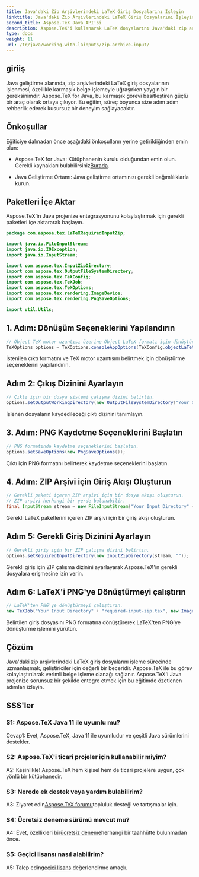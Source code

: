 ```yaml
---
title: Java'daki Zip Arşivlerindeki LaTeX Giriş Dosyalarını İşleyin
linktitle: Java'daki Zip Arşivlerindeki LaTeX Giriş Dosyalarını İşleyin
second_title: Aspose.TeX Java API'si
description: Aspose.TeX'i kullanarak LaTeX dosyalarını Java'daki zip arşivlerinden işlemek için kusursuz bir kılavuzu keşfedin. Belge işleme yeteneklerinizi zahmetsizce artırın.
type: docs
weight: 11
url: /tr/java/working-with-lainputs/zip-archive-input/
---
```

## giriiş

Java geliştirme alanında, zip arşivlerindeki LaTeX giriş dosyalarının işlenmesi, özellikle karmaşık belge işlemeyle uğraşırken yaygın bir gereksinimdir. Aspose.TeX for Java, bu karmaşık görevi basitleştiren güçlü bir araç olarak ortaya çıkıyor. Bu eğitim, süreç boyunca size adım adım rehberlik ederek kusursuz bir deneyim sağlayacaktır.

## Önkoşullar

Eğiticiye dalmadan önce aşağıdaki önkoşulların yerine getirildiğinden emin olun:

-  Aspose.TeX for Java: Kütüphanenin kurulu olduğundan emin olun. Gerekli kaynakları bulabilirsiniz[Burada](https://reference.aspose.com/tex/java/).

- Java Geliştirme Ortamı: Java geliştirme ortamınızı gerekli bağımlılıklarla kurun.

## Paketleri İçe Aktar

Aspose.TeX'in Java projenize entegrasyonunu kolaylaştırmak için gerekli paketleri içe aktararak başlayın.

```java
package com.aspose.tex.LaTeXRequiredInputZip;

import java.io.FileInputStream;
import java.io.IOException;
import java.io.InputStream;

import com.aspose.tex.InputZipDirectory;
import com.aspose.tex.OutputFileSystemDirectory;
import com.aspose.tex.TeXConfig;
import com.aspose.tex.TeXJob;
import com.aspose.tex.TeXOptions;
import com.aspose.tex.rendering.ImageDevice;
import com.aspose.tex.rendering.PngSaveOptions;

import util.Utils;
```

## 1. Adım: Dönüşüm Seçeneklerini Yapılandırın

```java
// Object TeX motor uzantısı üzerine Object LaTeX formatı için dönüştürme seçenekleri oluşturun.
TeXOptions options = TeXOptions.consoleAppOptions(TeXConfig.objectLaTeX());
```

İstenilen çıktı formatını ve TeX motor uzantısını belirtmek için dönüştürme seçeneklerini yapılandırın.

## Adım 2: Çıkış Dizinini Ayarlayın

```java
// Çıktı için bir dosya sistemi çalışma dizini belirtin.
options.setOutputWorkingDirectory(new OutputFileSystemDirectory("Your Output Directory"));
```

İşlenen dosyaların kaydedileceği çıktı dizinini tanımlayın.

## 3. Adım: PNG Kaydetme Seçeneklerini Başlatın

```java
// PNG formatında kaydetme seçeneklerini başlatın.
options.setSaveOptions(new PngSaveOptions());
```

Çıktı için PNG formatını belirterek kaydetme seçeneklerini başlatın.

## 4. Adım: ZIP Arşivi için Giriş Akışı Oluşturun

```java
// Gerekli paketi içeren ZIP arşivi için bir dosya akışı oluşturun.
// ZIP arşivi herhangi bir yerde bulunabilir.
final InputStream stream = new FileInputStream("Your Input Directory" + "packages\\pgfplots.zip");
```

Gerekli LaTeX paketlerini içeren ZIP arşivi için bir giriş akışı oluşturun.

## Adım 5: Gerekli Giriş Dizinini Ayarlayın

```java
// Gerekli giriş için bir ZIP çalışma dizini belirtin.
options.setRequiredInputDirectory(new InputZipDirectory(stream, ""));
```

Gerekli giriş için ZIP çalışma dizinini ayarlayarak Aspose.TeX'in gerekli dosyalara erişmesine izin verin.

## Adım 6: LaTeX'i PNG'ye Dönüştürmeyi çalıştırın

```java
// LaTeX'ten PNG'ye dönüştürmeyi çalıştırın.
new TeXJob("Your Input Directory" + "required-input-zip.tex", new ImageDevice(), options).run();
```

Belirtilen giriş dosyasını PNG formatına dönüştürerek LaTeX'ten PNG'ye dönüştürme işlemini yürütün.

## Çözüm

Java'daki zip arşivlerindeki LaTeX giriş dosyalarını işleme sürecinde uzmanlaşmak, geliştiriciler için değerli bir beceridir. Aspose.TeX ile bu görev kolaylaştırılarak verimli belge işleme olanağı sağlanır. Aspose.TeX'i Java projenize sorunsuz bir şekilde entegre etmek için bu eğitimde özetlenen adımları izleyin.

## SSS'ler

### S1: Aspose.TeX Java 11 ile uyumlu mu?

Cevap1: Evet, Aspose.TeX, Java 11 ile uyumludur ve çeşitli Java sürümlerini destekler.

### S2: Aspose.TeX'i ticari projeler için kullanabilir miyim?

A2: Kesinlikle! Aspose.TeX hem kişisel hem de ticari projelere uygun, çok yönlü bir kütüphanedir.

### S3: Nerede ek destek veya yardım bulabilirim?

 A3: Ziyaret edin[Aspose.TeX forumu](https://forum.aspose.com/c/tex/47)topluluk desteği ve tartışmalar için.

### S4: Ücretsiz deneme sürümü mevcut mu?

 A4: Evet, özellikleri bir[ücretsiz deneme](https://releases.aspose.com/)herhangi bir taahhütte bulunmadan önce.

### S5: Geçici lisansı nasıl alabilirim?

 A5: Talep edin[geçici lisans](https://purchase.aspose.com/temporary-license/) değerlendirme amaçlı.
